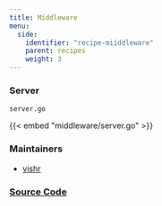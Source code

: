 ```yaml
---
title: Middleware
menu:
  side:
    identifier: "recipe-miiddleware"
    parent: recipes
    weight: 3
---
```


### Server

`server.go`

{{< embed "middleware/server.go" >}}

### Maintainers

- [vishr](https://github.com/vishr)

### [Source Code](https://github.com/labstack/echo/blob/master/recipes/middleware)
